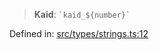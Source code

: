 > **Kaid**: `` `kaid_${number}` ``

Defined in: [src/types/strings.ts:12](https://github.com/bhavjitChauhan/khan-api/blob/67d30ab4498111952301bcaddbef9a132bf75105/src/types/strings.ts#L12)
